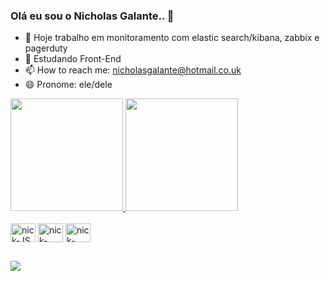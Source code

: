 ### Olá eu sou o Nicholas Galante.. 👋

- 🔭 Hoje trabalho em monitoramento com elastic search/kibana, zabbix e pagerduty
- 🌱 Estudando Front-End
- 📫 How to reach me: nicholasgalante@hotmail.co.uk
- 😄 Pronome: ele/dele

<div>
  <a href="https://github.com/Nickgalant">
  <img height="180cm" src="https://github-readme-stats.vercel.app/api?username=Nickgalant&show_icons=true&theme=merko&include_all_commits=true&count_private=true">
  <img height="180cm" src="https://github-readme-stats.vercel.app/api/top-langs/?username=Nickgalant&layout=compact&langs_count=8&theme=merko">
</div>
<div style="display: inline-block"><br>
  <img align="center" alt="nick-JS" height="30" width="40" src="https://cdn.jsdelivr.net/gh/devicons/devicon/icons/javascript/javascript-original.svg">
  <img align="center" alt="nick-HTML" height="30" width="40" src="https://cdn.jsdelivr.net/gh/devicons/devicon/icons/html5/html5-original.svg">
  <img align="center" alt="nick-CSS" height="30" width="40" src="https://cdn.jsdelivr.net/gh/devicons/devicon/icons/css3/css3-original.svg">
</div>
  
  ##
  
  <div>
    <a href="https://www.linkedin.com/in/nicholasrezende/" target="_blank"><img src="https://img.shields.io/badge/LinkedIn-0077B5?style=for-the-badge&logo=linkedin&logoColor=white" target="_blank"></a>
  </div>
